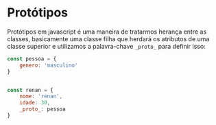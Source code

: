 # Protótipos

Protótipos em javascript é uma maneira de tratarmos herança entre as classes, basicamente uma classe filha que herdará os atributos de uma classe superior e utilizamos a palavra-chave `_proto_` para definir isso: 

```js
const pessoa = {
    genero: 'masculino'
}


const renan = {
    nome: 'renan',
    idade: 30,
    _proto_: pessoa
}

```